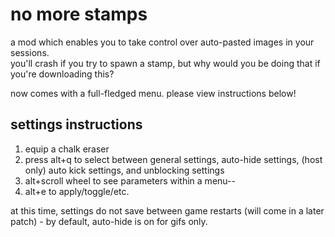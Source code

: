 # no more stamps  
a mod which enables you to take control over auto-pasted images in your sessions.  
you'll crash if you try to spawn a stamp, but why would you be doing that if you're downloading this?  
  
now comes with a full-fledged menu. please view instructions below!  
  
## settings instructions  
1. equip a chalk eraser  
2. press alt+q to select between general settings, auto-hide settings, (host only) auto kick settings, and unblocking settings  
3. alt+scroll wheel to see parameters within a menu--  
4. alt+e to apply/toggle/etc.  
  
  
at this time, settings do not save between game restarts (will come in a later patch) - by default, auto-hide is on for gifs only.